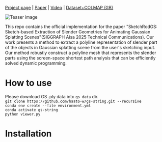 
[Project page]() | [Paper]() | [Video]() | [Dataset+COLMAP (GB)]() <br>

![Teaser image](assets/teaser.jpg)


This repo contains the official implementation for the paper "SketchRodGS: Sketch-based Extraction of Slender Geometries for Animating Gaussian Splatting Scenes"(SIGGRAPH Aisa 2025 Technical Communications). Our work presents a method to extract a polyline representation of slender part of the objects in Gaussian splatting scene from the user's sketching input. Our method robustly construct a polyline mesh that represents the slender parts using the screen-space shortest path analysis that can be efficiently solved dynamic programming.

# How to use
Please download GS .ply data into `gs_data` dir.<br>
`git clone https://github.com/haato-w/gs-string.git --recursive`<br>
`conda env create --file environment.yml`<br>
`conda activate gs-string`<br>
`python viewer.py`<br>

# Installation

